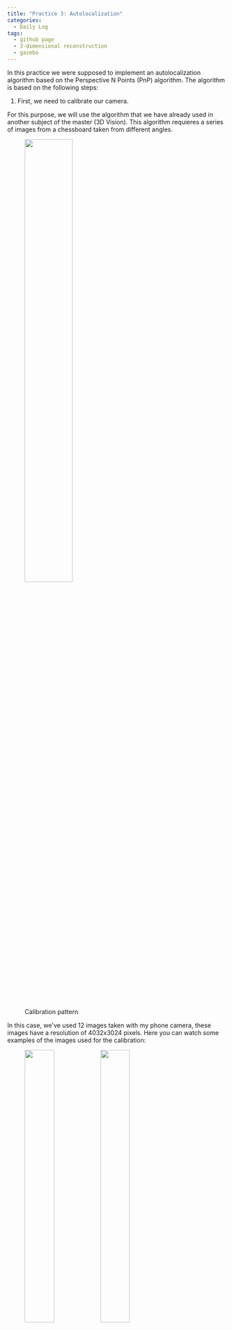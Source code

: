 ```yaml
---
title: "Practice 3: Autolocalization"
categories:
  - Daily Log
tags:
  - github page
  - 3-dimensional reconstruction
  - gazebo
---
```


In this practice we were supposed to implement an autolocalization algorithm based on the Perspective N Points (PnP) algorithm. 
The algorithm is based on the following steps:
1. First, we need to calibrate our camera.

For this purpose, we will use the algorithm that we have already used in another subject of the master (3D Vision). This algorithm requieres a series of images from
a chessboard taken from different angles.

<figure class="half">
  <img src="{{ site.url }}{{ site.baseurl }}/assets/images/autolocalization/calibration_pattern.svg" alt="" style="width:51%">
  <figcaption>Calibration pattern</figcaption>
</figure>

In this case, we've used 12 images taken with my phone camera, these images have a resolution of 
4032x3024 pixels. Here you can watch some examples of the images used for the calibration:

<figure class="half">
  <img src="{{ site.url }}{{ site.baseurl }}/assets/images/autolocalization/IMG_4047.png" alt="" style="width:40%">
  <img src="{{ site.url }}{{ site.baseurl }}/assets/images/autolocalization/IMG_4049.png" alt="" style="width:40%">
  <img src="{{ site.url }}{{ site.baseurl }}/assets/images/autolocalization/IMG_4050.png" alt="" style="width:40%">
</figure>

The class _CalibrateCamera_ implemented in the **CalibrateCamera.py** file receives the directory all the calibration pattern
images, and with its method _calibrate_, we're able to obtain the camera matrix and the distortion coefficients.
We can set the parameter _check_ of this class to true if we want to check the calibration results. In this case, the method 
will show the projections of the coordinate axes in each of the images, as shown in the figure below:

<figure class="half">
  <img src="{{ site.url }}{{ site.baseurl }}/assets/images/autolocalization/checking_calibration1.png" alt="" style="width:40%">
  <img src="{{ site.url }}{{ site.baseurl }}/assets/images/autolocalization/checking_calibration2.png" alt="" style="width:40%">
  <img src="{{ site.url }}{{ site.baseurl }}/assets/images/autolocalization/checking_calibration3.png" alt="" style="width:40%">
</figure>

As we can see, the calibration results are quite good, so we can use them to obtain the camera pose.

2. Once we have our camera calibrated, we can start with the autolocalization algorithm. In order to do that, we need to generate
an aruco marker, which will be used as a reference in the autolocalization process. We can generate the marker with the _create_marker.py_
file, which will generate a 6x6 ArUco marker as the one shown below:

<figure class="half">
  <img src="{{ site.url }}{{ site.baseurl }}/assets/images/autolocalization/marker.png" alt="" style="width:50%">
</figure>







